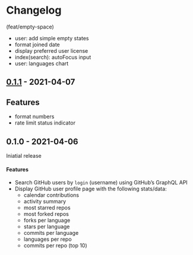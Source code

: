 # Changelog

(feat/empty-space)
- user: add simple empty states
- format joined date
- display preferred user license
- index(search): autoFocus input
- user: languages chart

## [0.1.1] - 2021-04-07
## Features
- format numbers
- rate limit status indicator

## 0.1.0 - 2021-04-06
Iniatial release
#### Features
- Search GitHub users by `login` (username) using GitHub’s GraphQL API
- Display GitHub user profile page with the following stats/data:
  - calendar contributions
  - activity summary
  - most starred repos
  - most forked repos
  - forks per language
  - stars per language
  - commits per language
  - languages per repo
  - commits per repo (top 10)

[0.1.1]: https://github.com/noeldelgado/gh-profile-stats/compare/v0.1.0...v0.1.1
